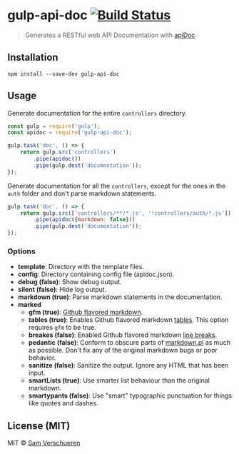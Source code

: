 # gulp-api-doc [![Build Status](http://img.shields.io/travis/SamVerschueren/gulp-api-doc.svg)](https://travis-ci.org/SamVerschueren/gulp-api-doc)

> Generates a RESTful web API Documentation with [apiDoc](https://github.com/apidoc/apidoc).


## Installation

```
npm install --save-dev gulp-api-doc
```


## Usage

Generate documentation for the entire `controllers` directory.

```js
const gulp = require('gulp');
const apidoc = require('gulp-api-doc');

gulp.task('doc', () => {
    return gulp.src('controllers')
        .pipe(apidoc())
        .pipe(gulp.dest('documentation'));
});
```

Generate documentation for all the `controllers`, except for the ones in the `auth` folder and don't parse markdown statements.

```js
gulp.task('doc', () => {
    return gulp.src(['controllers/**/*.js', '!controllers/auth/*.js'])
        .pipe(apidoc({markdown: false}))
        .pipe(gulp.dest('documentation'));
});
```

### Options

- **template**: Directory with the template files.
- **config**: Directory containing config file (apidoc.json).
- **debug (false)**: Show debug output.
- **silent (false)**: Hide log output.
- **markdown (true)**: Parse markdown statements in the documentation.
- **marked**
    - **gfm (true)**: [Github flavored markdown](https://help.github.com/articles/github-flavored-markdown/).
    - **tables (true)**: Enables Github flavored markdown [tables](https://github.com/adam-p/markdown-here/wiki/Markdown-Cheatsheet#wiki-tables). This option requires ```gfm``` to be true.
    - **breakes (false)**: Enabled Github flavored markdown [line breaks](https://help.github.com/articles/github-flavored-markdown#newlines).
    - **pedantic (false)**: Conform to obscure parts of [markdown.pl](http://markdown.pl) as much as possible. Don't fix any of the original markdown bugs or poor behavior.
    - **sanitize (false)**: Sanitize the output. Ignore any HTML that has been input.
    - **smartLists (true)**: Use smarter list behaviour than the original markdown.
    - **smartypants (false)**: Use "smart" typographic punctuation for things like quotes and dashes.


## License (MIT)

MIT © [Sam Verschueren](http://github.com/SamVerschueren)

